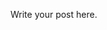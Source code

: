 <!-- 
.. link: 
.. description: 
.. tags: 
.. date: 2013/08/21 18:14:34
.. title: Research
.. slug: research
-->

Write your post here.